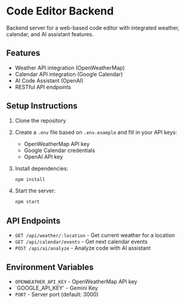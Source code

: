 # Code Editor Backend

Backend server for a web-based code editor with integrated weather, calendar, and AI assistant features.

## Features

- Weather API integration (OpenWeatherMap)
- Calendar API integration (Google Calendar)
- AI Code Assistant (OpenAI)
- RESTful API endpoints

## Setup Instructions

1. Clone the repository
2. Create a `.env` file based on `.env.example` and fill in your API keys:
   - OpenWeatherMap API key
   - Google Calendar credentials
   - OpenAI API key

3. Install dependencies:
   ```bash
   npm install
   ```

4. Start the server:
   ```bash
   npm start
   ```

## API Endpoints

- `GET /api/weather/:location` - Get current weather for a location
- `GET /api/calendar/events` - Get next calendar events
- `POST /api/ai/analyze` - Analyze code with AI assistant

## Environment Variables

- `OPENWEATHER_API_KEY` - OpenWeatherMap API key
- `GOOGLE_API_KEY' - Gemini Key
- `PORT` - Server port (default: 3000)
